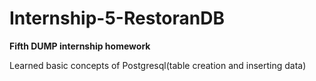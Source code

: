 # Internship-5-RestoranDB
**Fifth DUMP internship homework**

Learned basic concepts of Postgresql(table creation and inserting data) 
